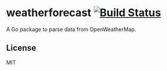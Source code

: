 weatherforecast [![Build Status](https://drone.io/github.com/PreetamJinka/weatherforecast/status.png)](https://drone.io/github.com/PreetamJinka/weatherforecast/latest)
===

A Go package to parse data from OpenWeatherMap.

License
---
MIT
